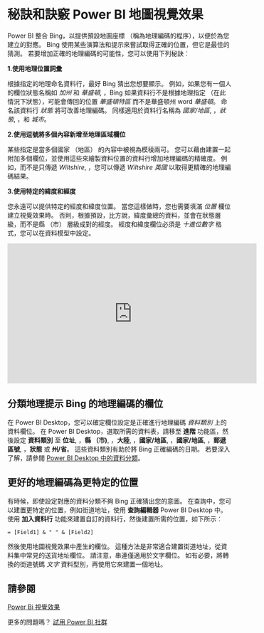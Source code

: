 <properties
   pageTitle="秘訣和訣竅 Power BI 地圖視覺效果"
   description="秘訣和訣竅 Power BI 地圖視覺效果"
   services="powerbi"
   documentationCenter=""
   authors="mihart"
   manager="mblythe"
   backup=""
   editor=""
   tags=""
   featuredVideoId="ajTPGNpthcg"
   qualityFocus="no"
   qualityDate=""/>

<tags
   ms.service="powerbi"
   ms.devlang="NA"
   ms.topic="article"
   ms.tgt_pltfrm="NA"
   ms.workload="powerbi"
   ms.date="08/22/2016"
   ms.author="mihart"/>

# 秘訣和訣竅 Power BI 地圖視覺效果  

Power BI 整合 Bing，以提供預設地圖座標 （稱為地理編碼的程序），以便於為您建立的對應。 Bing 使用某些演算法和提示來嘗試取得正確的位置，但它是最佳的猜測。 若要增加正確的地理編碼的可能性，您可以使用下列秘訣︰

**1.使用地理位置詞彙**

根據指定的地理命名資料行，最好 Bing 猜出您想要顯示。 例如，如果您有一個人的欄位狀態名稱如 *加州* 和 *華盛頓*, ，Bing 如果資料行不是根據地理指定 （在此情況下狀態），可能會傳回的位置 *華盛頓特區* 而不是華盛頓州 word *華盛頓*。 命名該資料行 *狀態* 將可改善地理編碼。 同樣適用於資料行名稱為 *國家/地區*, ，*狀態*, ，和 *城市*。   

**2.使用逗號將多個內容新增至地理區域欄位**

某些指定是當多個國家 （地區） 的內容中被視為模稜兩可。 您可以藉由建置一起附加多個欄位，並使用這些來繪製資料位置的資料行增加地理編碼的精確度。 例如，而不是只傳遞 *Wiltshire*, ，您可以傳遞 *Wiltshire 英國* 以取得更精確的地理編碼結果。 

**3.使用特定的緯度和經度**

您永遠可以提供特定的經度和緯度位置。 當您這樣做時，您也需要填滿 *位置* 欄位建立視覺效果時。 否則，根據預設，比方說，緯度彙總的資料，並會在狀態層級，而不是縣 （市） 層級成對的經度。 經度和緯度欄位必須是 *十進位數字* 格式，您可以在資料模型中設定。

<iframe width="560" height="315" src="https://www.youtube.com/embed/ajTPGNpthcg" frameborder="0" allowfullscreen></iframe>


## 分類地理提示 Bing 的地理編碼的欄位  
在 Power BI Desktop，您可以確定欄位設定是正確進行地理編碼 *資料類別* 上的資料欄位。 在 Power BI Desktop，選取所需的資料表，請移至 **進階** 功能區，然後設定 **資料類別** 至 **位址**, ，**縣 （市)**, ，**大陸**, ，**國家/地區**, ，**國家/地區**, ，**郵遞區號**, ，**狀態** 或 **州/省**。 這些資料類別有助於將 Bing 正確編碼的日期。 若要深入了解，請參閱 [Power BI Desktop 中的資料分類](powerbi-desktop-data-categorization.md)。

## 更好的地理編碼為更特定的位置  
有時候，即使設定對應的資料分類不夠 Bing 正確猜出您的意圖。 在查詢中，您可以建置更特定的位置，例如街道地址，使用 **查詢編輯器** Power BI Desktop 中。  使用 **加入資料行** 功能來建置自訂的資料行，然後建置所需的位置，如下所示︰ 


    = [Field1] & " " & [Field2]

然後使用地圖視覺效果中產生的欄位。 這種方法是非常適合建置街道地址，從資料集中常見的送貨地址欄位。 請注意，串連僅適用於文字欄位。 如有必要，將轉換的街道號碼 *文字* 資料型別，再使用它來建置一個地址。  

## 請參閱

[Power Bi 視覺效果](powerbi-service-visualizations-for-reports.md)

更多的問題嗎？ [試用 Power BI 社群](http://community.powerbi.com/)
